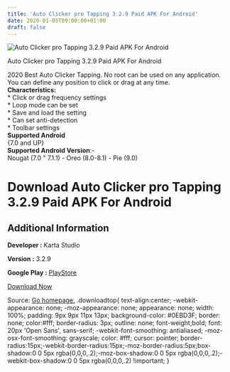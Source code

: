 ```yaml
---
title: 'Auto Clicker pro Tapping 3.2.9 Paid APK For Android'
date: 2020-01-05T09:00:00+01:00
draft: false
---
```


![Auto Clicker pro Tapping 3.2.9 Paid APK For Android](https://i0.wp.com/apkhome.net/wp-content/uploads/2020/01/Auto-Clicker-pro-Tapping-3.2.9-Paid.png "Auto Clicker pro Tapping 3.2.9 Paid APK For Android")

  

Auto Clicker pro Tapping 3.2.9 Paid APK For Android

2020 Best Auto Clicker Tapping. No root can be used on any application. You can define any position to click or drag at any time.  
**Characteristics:**  
\* Click or drag frequency settings  
\* Loop mode can be set  
\* Save and load the setting  
\* Can set anti-detection  
\* Toolbar settings  
**Supported Android**  
{7.0 and UP}  
**Supported Android Version**:-  
Nougat (7.0 " 7.1.1) - Oreo (8.0-8.1) - Pie (9.0)

Download Auto Clicker pro Tapping 3.2.9 Paid APK For Android
============================================================

Additional Information
----------------------

**Developer :** Karta Studio

**Version :** 3.2.9

**Google Play :** [PlayStore](https://play.google.com/store/apps/details?id=com.karta.tools.autoclicker&hl=en)

  

[Download Now](https://store4app.co/post/auto-clicker-pro-tapping-3-2-9-paid-apk-for-android_1578210284)

  
Source: [Go homepage.](https://store4app.co/post/auto-clicker-pro-tapping-3-2-9-paid-apk-for-android_1578210284) .downloadtop{ text-align:center; -webkit-appearance: none; -moz-appearance: none; appearance: none; width: 100%; padding: 9px 9px 11px 13px; background-color: #0EBD3F; border: none; color:#fff; border-radius: 3px; outline: none; font-weight;bold; font: 20px 'Open Sans', sans-serif; -webkit-font-smoothing: antialiased; -moz-osx-font-smoothing: grayscale; color: #fff; cursor: pointer; border-radius:15px;-webkit-border-radius:15px;-moz-border-radius:5px;box-shadow:0 0 5px rgba(0,0,0,.2);-moz-box-shadow:0 0 5px rgba(0,0,0,.2);-webkit-box-shadow:0 0 5px rgba(0,0,0,.2) !important; }